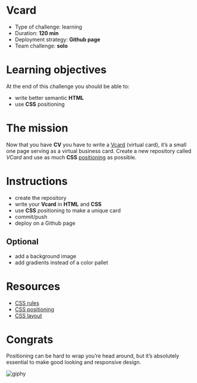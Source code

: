# Vcard
* Type of challenge: learning
* Duration: **120 min**
* Deployment strategy: **Github page**
* Team challenge: **solo**

# Learning objectives
At the end of this challenge you should be able to:
* write better semantic **HTML**
* use **CSS** positioning

# The mission
Now that you have **CV** you have to write a [Vcard](https://www.smashingapps.com/2010/02/24/why-you-should-have-a-vcard-and-inspiring-examples-of-personal-vcards.html) (virtual card), it’s a small one page serving as a virtual business card. Create a new repository called *VCard* and use as much **CSS** [positioning](https://developer.mozilla.org/en-US/docs/Web/CSS/position) as possible.

# Instructions
* create the repository
* write your **Vcard** in **HTML** and **CSS**
* use **CSS** positioning to make a unique card
* commit/push
* deploy on a Github page

## Optional
* add a background image
* add gradients instead of a color pallet

# Resources
* [CSS rules](https://www.w3schools.com/css/default.asp)
* [CSS positioning](https://learnlayout.com/position.html)
* [CSS layout](https://learnlayout.com/)

# Congrats
Positioning can be hard to wrap you’re head around, but it’s absolutely essential to make good looking and responsive design.

![giphy](https://camo.githubusercontent.com/01c1d732b45821bc1e0cf93dbbd645f8fdd404b8dfbd9f9039c85847b2c1b430/68747470733a2f2f6d656469612e67697068792e636f6d2f6d656469612f336f726966397259736579725158566e50792f67697068792e676966)